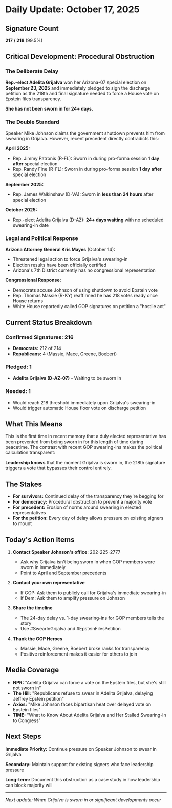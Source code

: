 # Daily Update: October 17, 2025

## Signature Count
**217 / 218** (99.5%)

## Critical Development: Procedural Obstruction

### The Deliberate Delay
**Rep.-elect Adelita Grijalva** won her Arizona-07 special election on **September 23, 2025** and immediately pledged to sign the discharge petition as the 218th and final signature needed to force a House vote on Epstein files transparency.

**She has not been sworn in for 24+ days.**

### The Double Standard

Speaker Mike Johnson claims the government shutdown prevents him from swearing in Grijalva. However, recent precedent directly contradicts this:

**April 2025:**
- Rep. Jimmy Patronis (R-FL): Sworn in during pro-forma session **1 day after** special election
- Rep. Randy Fine (R-FL): Sworn in during pro-forma session **1 day after** special election

**September 2025:**
- Rep. James Walkinshaw (D-VA): Sworn in **less than 24 hours** after special election

**October 2025:**
- Rep.-elect Adelita Grijalva (D-AZ): **24+ days waiting** with no scheduled swearing-in date

### Legal and Political Response

**Arizona Attorney General Kris Mayes** (October 14):
- Threatened legal action to force Grijalva's swearing-in
- Election results have been officially certified
- Arizona's 7th District currently has no congressional representation

**Congressional Response:**
- Democrats accuse Johnson of using shutdown to avoid Epstein vote
- Rep. Thomas Massie (R-KY) reaffirmed he has 218 votes ready once House returns
- White House reportedly called GOP signatures on petition a "hostile act"

## Current Status Breakdown

### Confirmed Signatures: 216
- **Democrats:** 212 of 214
- **Republicans:** 4 (Massie, Mace, Greene, Boebert)

### Pledged: 1
- **Adelita Grijalva (D-AZ-07)** - Waiting to be sworn in

### Needed: 1
- Would reach 218 threshold immediately upon Grijalva's swearing-in
- Would trigger automatic House floor vote on discharge petition

## What This Means

This is the first time in recent memory that a duly elected representative has been prevented from being sworn in for this length of time during peacetime. The contrast with recent GOP swearing-ins makes the political calculation transparent:

**Leadership knows** that the moment Grijalva is sworn in, the 218th signature triggers a vote that bypasses their control entirely.

## The Stakes

- **For survivors:** Continued delay of the transparency they're begging for
- **For democracy:** Procedural obstruction to prevent a majority vote
- **For precedent:** Erosion of norms around swearing in elected representatives
- **For the petition:** Every day of delay allows pressure on existing signers to mount

## Today's Action Items

1. **Contact Speaker Johnson's office**: 202-225-2777
   - Ask why Grijalva isn't being sworn in when GOP members were sworn in immediately
   - Point to April and September precedents

2. **Contact your own representative**
   - If GOP: Ask them to publicly call for Grijalva's immediate swearing-in
   - If Dem: Ask them to amplify pressure on Johnson

3. **Share the timeline**
   - The 24-day delay vs. 1-day swearing-ins for GOP members tells the story
   - Use #SwearInGrijalva and #EpsteinFilesPetition

4. **Thank the GOP Heroes**
   - Massie, Mace, Greene, Boebert broke ranks for transparency
   - Positive reinforcement makes it easier for others to join

## Media Coverage

- **NPR:** "Adelita Grijalva can force a vote on the Epstein files, but she's still not sworn in"
- **The Hill:** "Republicans refuse to swear in Adelita Grijalva, delaying Jeffrey Epstein petition"
- **Axios:** "Mike Johnson faces bipartisan heat over delayed vote on Epstein files"
- **TIME:** "What to Know About Adelita Grijalva and Her Stalled Swearing-In to Congress"

## Next Steps

**Immediate Priority:** Continue pressure on Speaker Johnson to swear in Grijalva

**Secondary:** Maintain support for existing signers who face leadership pressure

**Long-term:** Document this obstruction as a case study in how leadership can block majority will

---

*Next update: When Grijalva is sworn in or significant developments occur*
